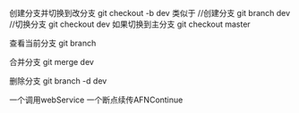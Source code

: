 创建分支并切换到改分支
git checkout -b dev 
类似于
//创建分支
git branch dev
//切换分支 
git checkout dev 
如果切换到主分支
git checkout master


查看当前分支
git branch

合并分支
git merge dev

删除分支
git branch -d dev


一个调用webService
一个断点续传AFNContinue




